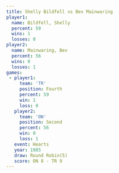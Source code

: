 ```yaml
---
title: Shelly Bildfell vs Bev Mainwaring
player1:                
  name: Bildfell, Shelly
  percent: 59           
  wins: 1               
  losses: 0             
player2:                
  name: Mainwaring, Bev 
  percent: 56           
  wins: 0               
  losses: 1             
games:
 - player1:          
     team: 'TR'      
     position: Fourth
     percent: 59     
     win: 1          
     loss: 0         
   player2:          
     team: 'ON'      
     position: Second
     percent: 56     
     win: 0          
     loss: 1         
   event: Hearts       
   year: 1985          
   draw: Round Robin(5)
   score: ON 8 - TR 9  
---
```

